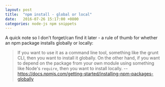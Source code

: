 ```yaml
---
layout: post
title:  "npm install - global or local"
date:   2016-07-26 15:17:00 +0800
categories: node-js npm snippets
---
```


A quick note so I don't forget/can find it later - a rule of thumb for whether an npm package installs globally or locally:

> If you want to use it as a command line tool, something like the grunt CLI, then you want to install it globally. On the other hand, if you want to depend on the package from your own module using something like Node's `require`, then you want to install locally.
> -- <https://docs.npmjs.com/getting-started/installing-npm-packages-globally>
